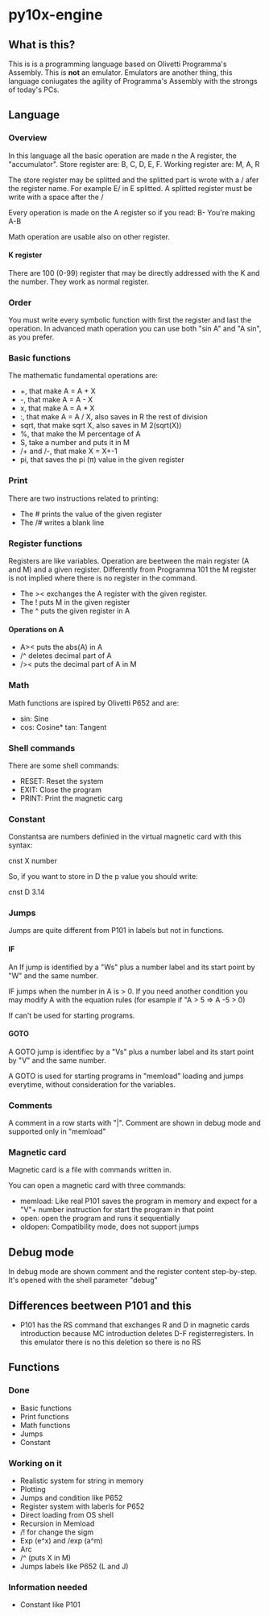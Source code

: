 # py10x-engine

## What is this?
This is is a programming language based on Olivetti Programma's Assembly.
This is **not** an emulator. Emulators are another thing, this language coniugates the agility of Programma's Assembly with the strongs of today's PCs.

## Language
### Overview
In this language all the basic operation are made n the A register, the "accumulator". 
Store register are: B, C, D, E, F.
Working register are: M, A, R

The store register may be splitted and the splitted part is wrote with a / afer the register name. For example E/ in E splitted.
A splitted register must be write with a space after the /

Every operation is made on the A register so if you read:
B-
You're making
A-B

Math operation are usable also on other register.

#### K register
There are 100 (0-99) register that may be directly addressed with the K and the number. They work as normal register.

### Order
You must write every symbolic function with first the register and last the operation. In advanced math operation you can use both "sin A" and "A sin", as you prefer.

### Basic functions
The mathematic fundamental operations are:
* +, that make A = A + X
* -, that make A = A - X
* x, that make A = A * X
* :, that make A = A / X, also saves in R the rest of division
* sqrt, that make sqrt X, also saves in M 2(sqrt(X))
* %, that make the M percentage of A
* S, take a number and puts it in M
* /+ and /-, that make X = X+-1
* pi, that saves the pi (π) value in the given register

### Print
There are two instructions related to printing:
* The # prints the value of the given register
* The /# writes a blank line
### Register functions
Registers are like variables. Operation are beetween the main register (A and M) and a given register. Differently from Programma 101 the M register is not implied where there is no register in the command.
* The >< exchanges the A register with the given register. 
* The ! puts M in the given register
* The ^ puts the given register in A

#### Operations on A
* A>< puts the abs(A) in A
* /^ deletes decimal part of A
* />< puts the decimal part of A in M

### Math
Math functions are ispired by Olivetti P652 and are:
* sin: Sine
* cos: Cosine* tan: Tangent

### Shell commands
There are some shell commands:
* RESET: Reset the system
* EXIT: Close the program
* PRINT: Print the magnetic carg

### Constant
Constantsa are numbers definied in the virtual magnetic card with this syntax:

cnst X number

So, if you want to store in D the p value you should write:

cnst D 3.14

### Jumps
Jumps are quite different from P101 in labels but not in functions.

#### IF
An If jump is identified by a "Ws" plus a number label and its start point by "W" and the same number.

IF jumps when the number in A is > 0. If you need another condition you may modify A with the equation rules (for esample if "A > 5 => A -5 > 0)

If can't be used for starting programs.
#### GOTO
A GOTO jump is identifiec by a "Vs" plus a number label and its start point by "V" and the same number.

A GOTO is used for starting programs in "memload" loading and jumps everytime, without consideration for the variables.

### Comments
A comment in a row starts with "|". Comment are shown in debug mode and supported only in "memload"

### Magnetic card
Magnetic card is a file with commands written in.

You can open a magnetic card with three commands:

* memload: Like real P101 saves the program in memory and expect for a "V"+ number instruction for start the program in that point
* open: open the program and runs it sequentially
* oldopen: Compatibility mode, does not support jumps

## Debug mode
In debug mode are shown comment and the register content step-by-step. It's opened with the shell parameter "debug"

## Differences beetween P101 and this
* P101 has the RS command that exchanges R and D in magnetic cards introduction because MC introduction deletes D-F registerregisters. In this emulator there is no this deletion so there is no RS

## Functions
### Done
* Basic functions
* Print functions
* Math functions
* Jumps
* Constant
### Working on it
* Realistic system for string in memory
* Plotting
* Jumps and condition like P652
* Register system with laberls for P652
* Direct loading from OS shell
* Recursion in Memload
* /! for change the sigm
* Exp (e^x) and /exp (a^m)
* Arc 
* /^ (puts X in M)
* Jumps labels like P652 (L and J)
### Information needed
* Constant like P101
